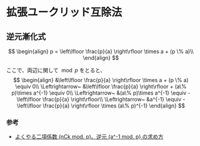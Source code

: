 # 拡張ユークリッド互除法



## 逆元漸化式

$$
\begin{align}
	p = \left\lfloor \frac{p}{a} \right\rfloor \times a + (p \% a)\\
\end{align}
$$

ここで、両辺に関して$\mod p$ をとると、
$$
\begin{align}
	&\left\lfloor \frac{p}{a} \right\rfloor \times a + (p \% a) \equiv 0\\
	\Leftrightarrow~ &\left\lfloor \frac{p}{a} \right\rfloor + (a\% p)\times a^{-1} \equiv 0\\
	\Leftrightarrow~ &(a\% p)\times a^{-1} \equiv -\left\lfloor \frac{p}{a} \right\rfloor\\
	\Leftrightarrow~ &a^{-1} \equiv -\left\lfloor \frac{p}{a} \right\rfloor \times (a\% p)^{-1}
\end{align}
$$


### 参考

- [よくやる二項係数 (nCk mod. p)、逆元 (a^-1 mod. p) の求め方](https://drken1215.hatenablog.com/entry/2018/06/08/210000)
